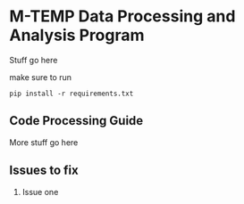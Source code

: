 # M-TEMP Data Processing and Analysis Program
Stuff go here

make sure to run
```{bash}
pip install -r requirements.txt
```

## Code Processing Guide
More stuff go here

## Issues to fix
1. Issue one